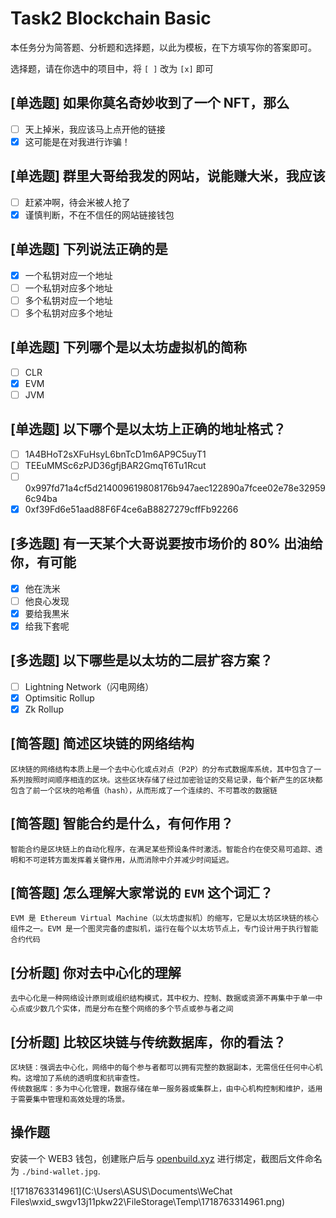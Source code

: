 # Task2 Blockchain Basic

本任务分为简答题、分析题和选择题，以此为模板，在下方填写你的答案即可。

选择题，请在你选中的项目中，将 `[ ]` 改为 `[x]` 即可

## [单选题] 如果你莫名奇妙收到了一个 NFT，那么

- [ ] 天上掉米，我应该马上点开他的链接
- [x] 这可能是在对我进行诈骗！

## [单选题] 群里大哥给我发的网站，说能赚大米，我应该

- [ ] 赶紧冲啊，待会米被人抢了
- [x] 谨慎判断，不在不信任的网站链接钱包

## [单选题] 下列说法正确的是

- [x] 一个私钥对应一个地址
- [ ] 一个私钥对应多个地址
- [ ] 多个私钥对应一个地址
- [ ] 多个私钥对应多个地址

## [单选题] 下列哪个是以太坊虚拟机的简称

- [ ] CLR
- [x] EVM
- [ ] JVM

## [单选题] 以下哪个是以太坊上正确的地址格式？

- [ ] 1A4BHoT2sXFuHsyL6bnTcD1m6AP9C5uyT1
- [ ] TEEuMMSc6zPJD36gfjBAR2GmqT6Tu1Rcut
- [ ] 0x997fd71a4cf5d214009619808176b947aec122890a7fcee02e78e329596c94ba
- [x] 0xf39Fd6e51aad88F6F4ce6aB8827279cffFb92266

## [多选题] 有一天某个大哥说要按市场价的 80% 出油给你，有可能

- [x] 他在洗米
- [ ] 他良心发现
- [x] 要给我黒米
- [x] 给我下套呢

## [多选题] 以下哪些是以太坊的二层扩容方案？

- [ ] Lightning Network（闪电网络）
- [x] Optimsitic Rollup
- [x] Zk Rollup

## [简答题] 简述区块链的网络结构

```
区块链的网络结构本质上是一个去中心化或点对点（P2P）的分布式数据库系统，其中包含了一系列按照时间顺序相连的区块。这些区块存储了经过加密验证的交易记录，每个新产生的区块都包含了前一个区块的哈希值（hash），从而形成了一个连续的、不可篡改的数据链
```

## [简答题] 智能合约是什么，有何作用？

```
智能合约是区块链上的自动化程序，在满足某些预设条件时激活。智能合约在使交易可追踪、透明和不可逆转方面发挥着关键作用，从而消除中介并减少时间延迟。
```

## [简答题] 怎么理解大家常说的 `EVM` 这个词汇？

```
EVM 是 Ethereum Virtual Machine（以太坊虚拟机）的缩写，它是以太坊区块链的核心组件之一。EVM 是一个图灵完备的虚拟机，运行在每个以太坊节点上，专门设计用于执行智能合约代码
```

## [分析题] 你对去中心化的理解

```
去中心化是一种网络设计原则或组织结构模式，其中权力、控制、数据或资源不再集中于单一中心点或少数几个实体，而是分布在整个网络的多个节点或参与者之间
```

## [分析题] 比较区块链与传统数据库，你的看法？

```
区块链：强调去中心化，网络中的每个参与者都可以拥有完整的数据副本，无需信任任何中心机构。这增加了系统的透明度和抗审查性。
传统数据库：多为中心化管理，数据存储在单一服务器或集群上，由中心机构控制和维护，适用于需要集中管理和高效处理的场景。
```

## 操作题

安装一个 WEB3 钱包，创建账户后与 [openbuild.xyz](https://openbuild.xyz/profile) 进行绑定，截图后文件命名为 `./bind-wallet.jpg`.

![1718763314961](C:\Users\ASUS\Documents\WeChat Files\wxid_swgv13j11pkw22\FileStorage\Temp\1718763314961.png)

